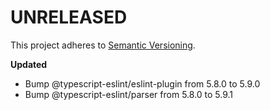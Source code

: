 # UNRELEASED

This project adheres to [Semantic Versioning](http://semver.org/).

**Updated**

- Bump @typescript-eslint/eslint-plugin from 5.8.0 to 5.9.0
- Bump @typescript-eslint/parser from 5.8.0 to 5.9.1
